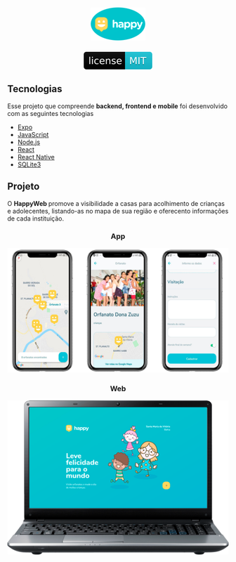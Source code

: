 <div align="center">
    <h1> 
    <img src="/gitImages/logo.png" alt="logo">
    </h1>
    <a href="HappyWeb/blob/master/LICENSE">
        <img src="/gitImages/mit.svg" alt="LICENSE_MIT">
    </a>
</div>

<h2>Tecnologias</h2>
<p>Esse projeto que compreende <strong>backend, frontend e mobile</strong> foi desenvolvido com as seguintes tecnologias</p>

<ul>
    <li>
        <a target="_blank" href="https://expo.io/" rel="noopener noreferrer">Expo</a>
    </li>
    <li>
        <a href="#" rel="noopener noreferrer">JavaScript</a>
    </li>
    <li>
        <a target="_blank" href="https://nodejs.org/en/" rel="noopener noreferrer">Node.js</a>
    </li>
    <li>
        <a target="_blank" href="https://pt-br.reactjs.org/" rel="noopener noreferrer">React</a>
    </li>
    <li>
        <a target="_blank" href="https://reactnative.dev/" rel="noopener noreferrer">React Native</a>
    </li>
    <li>
        <a target="_blank" href="https://www.sqlite.org/index.html" rel="noopener noreferrer">SQLite3</a>
    </li>
</ul>

<h2>Projeto</h2>
<p>O <strong> HappyWeb </strong> promove a visibilidade a casas para acolhimento de crianças e adolecentes, listando-as no mapa de sua região e oferecento informações de cada instituição.</p>

<h3 align="center">App</h3>
<img src="/gitImages/appScreens.png" style="max-width:100%;" alt="app">

<h3 align="center">Web</h3>
<img src="/gitImages/webScreen.png" style="max-width:100%;" alt="Login">
